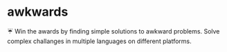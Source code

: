 # awkwards
☔ Win the awards by finding simple solutions to awkward problems. Solve complex challanges in multiple languages on different platforms.
